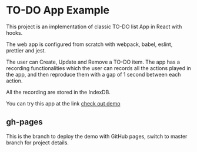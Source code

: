 # TO-DO App Example

This project is an implementation of classic TO-DO list App in React with hooks.

The web app is configured from scratch with webpack, babel, eslint, prettier and jest.

The user can Create, Update and Remove a TO-DO item. The app has a recording functionalities which the user can records all the actions played in the app, and then reproduce them with a gap of 1 second between each action.

All the recording are stored in the IndexDB.

You can try this app at the link
[check out demo](https://matteoabbruzzo.github.io/todo-app/)

## gh-pages

This is the branch to deploy the demo with GitHub pages, switch to master branch for project details.
